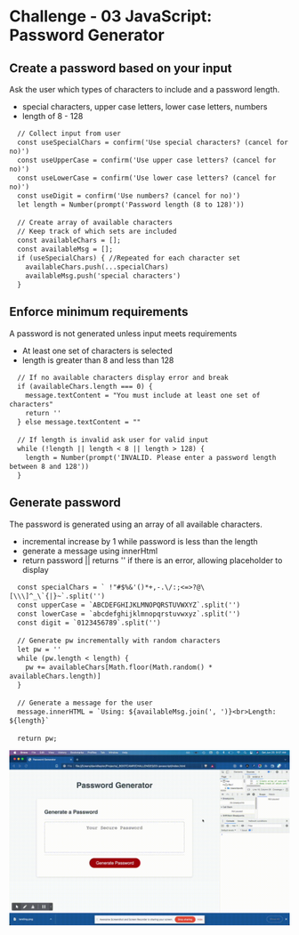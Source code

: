 <!-- @format -->

# Challenge - 03 JavaScript: Password Generator

## Create a password based on your input

Ask the user which types of characters to include and a password length.

- special characters, upper case letters, lower case letters, numbers
- length of 8 - 128

```
  // Collect input from user
  const useSpecialChars = confirm('Use special characters? (cancel for no)')
  const useUpperCase = confirm('Use upper case letters? (cancel for no)')
  const useLowerCase = confirm('Use lower case letters? (cancel for no)')
  const useDigit = confirm('Use numbers? (cancel for no)')
  let length = Number(prompt('Password length (8 to 128)'))

  // Create array of available characters
  // Keep track of which sets are included
  const availableChars = [];
  const availableMsg = [];
  if (useSpecialChars) { //Repeated for each character set
    availableChars.push(...specialChars)
    availableMsg.push('special characters')
  }
```

## Enforce minimum requirements

A password is not generated unless input meets requirements

- At least one set of characters is selected
- length is greater than 8 and less than 128

```
  // If no available characters display error and break
  if (availableChars.length === 0) {
    message.textContent = "You must include at least one set of characters"
    return ''
  } else message.textContent = ""

  // If length is invalid ask user for valid input
  while (!length || length < 8 || length > 128) {
    length = Number(prompt('INVALID. Please enter a password length between 8 and 128'))
  }
```

## Generate password

The password is generated using an array of all available characters.

- incremental increase by 1 while password is less than the length
- generate a message using innerHtml
- return password || returns '' if there is an error, allowing placeholder to display

```
  const specialChars = ` !"#$%&'()*+,-.\/:;<=>?@\[\\\]^_\`{|}~`.split('')
  const upperCase = `ABCDEFGHIJKLMNOPQRSTUVWXYZ`.split('')
  const lowerCase = `abcdefghijklmnopqrstuvwxyz`.split('')
  const digit = `0123456789`.split('')

  // Generate pw incrementally with random characters
  let pw = ''
  while (pw.length < length) {
    pw += availableChars[Math.floor(Math.random() * availableChars.length)]
  }

  // Generate a message for the user
  message.innerHTML = `Using: ${availableMsg.join(', ')}<br>Length: ${length}`

  return pw;
```

![demo gif](./screenshots/demo.gif)
